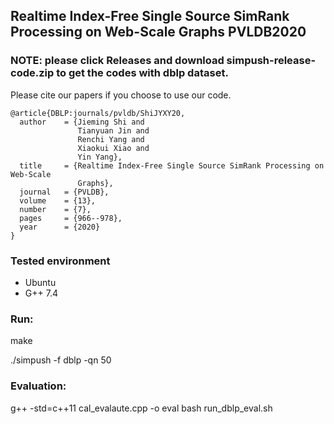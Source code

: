 ## Realtime Index-Free Single Source SimRank Processing on Web-Scale Graphs PVLDB2020

### NOTE: please click Releases and download simpush-release-code.zip to get the codes with dblp dataset.

Please cite our papers if you choose to use our code.

```
@article{DBLP:journals/pvldb/ShiJYXY20,
  author    = {Jieming Shi and
               Tianyuan Jin and
               Renchi Yang and
               Xiaokui Xiao and
               Yin Yang},
  title     = {Realtime Index-Free Single Source SimRank Processing on Web-Scale
               Graphs},
  journal   = {PVLDB},
  volume    = {13},
  number    = {7},
  pages     = {966--978},
  year      = {2020}
}
```


### Tested environment
- Ubuntu
- G++ 7.4

### Run:
make

./simpush -f dblp -qn 50

### Evaluation:
g++ -std=c++11 cal_evalaute.cpp -o eval
bash run_dblp_eval.sh

